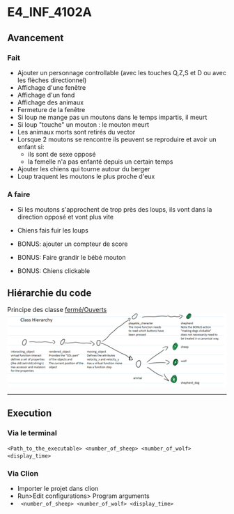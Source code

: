 # E4_INF_4102A

## Avancement
### Fait
- Ajouter un personnage controllable (avec les touches Q,Z,S et D ou avec les flèches directionnel)
- Affichage d'une fenêtre
- Affichage d'un fond 
- Affichage des animaux
- Fermeture de la fenêtre
- Si loup ne mange pas un moutons dans le temps impartis, il meurt
- Si loup "touche" un mouton : le mouton meurt
- Les animaux morts sont retirés du vector
- Lorsque 2 moutons se rencontre ils peuvent se reproduire et avoir un enfant si:
    - ils sont de sexe opposé
    - la femelle n'a pas enfanté depuis un certain temps
- Ajouter les chiens qui tourne autour du berger
- Loup traquent les moutons le plus proche d'eux

### A faire
- Si les moutons s'approchent de trop près des loups, ils vont dans la direction opposé et vont plus vite
- Chiens fais fuir les loups

- BONUS: ajouter un compteur de score
- BONUS: Faire grandir le bébé mouton
- BONUS: Chiens clickable

## Hiérarchie du code
Principe des classe [fermé/Ouverts](https://fr.wikipedia.org/wiki/Principe_ouvert/ferm%C3%A9)
![](./media/hierarchie.png)

____ 

## Execution
### Via le terminal
`<Path_to_the_executable> <number_of_sheep> <number_of_wolf> <display_time>`
### Via Clion
- Importer le projet dans clion
- Run>Edit configurations> Program arguments
- ` <number_of_sheep> <number_of_wolf> <display_time>`
